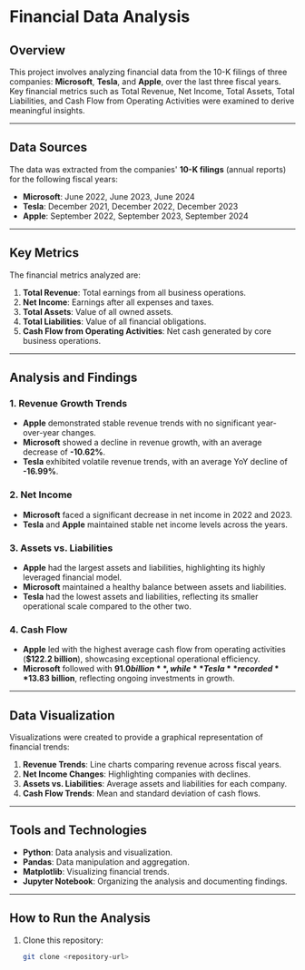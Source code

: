 # Financial Data Analysis

## Overview
This project involves analyzing financial data from the 10-K filings of three companies: **Microsoft**, **Tesla**, and **Apple**, over the last three fiscal years. Key financial metrics such as Total Revenue, Net Income, Total Assets, Total Liabilities, and Cash Flow from Operating Activities were examined to derive meaningful insights.

---

## Data Sources
The data was extracted from the companies' **10-K filings** (annual reports) for the following fiscal years:
- **Microsoft**: June 2022, June 2023, June 2024
- **Tesla**: December 2021, December 2022, December 2023
- **Apple**: September 2022, September 2023, September 2024

---

## Key Metrics
The financial metrics analyzed are:
1. **Total Revenue**: Total earnings from all business operations.
2. **Net Income**: Earnings after all expenses and taxes.
3. **Total Assets**: Value of all owned assets.
4. **Total Liabilities**: Value of all financial obligations.
5. **Cash Flow from Operating Activities**: Net cash generated by core business operations.

---

## Analysis and Findings

### 1. Revenue Growth Trends
- **Apple** demonstrated stable revenue trends with no significant year-over-year changes.
- **Microsoft** showed a decline in revenue growth, with an average decrease of **-10.62%**.
- **Tesla** exhibited volatile revenue trends, with an average YoY decline of **-16.99%**.

### 2. Net Income
- **Microsoft** faced a significant decrease in net income in 2022 and 2023.
- **Tesla** and **Apple** maintained stable net income levels across the years.

### 3. Assets vs. Liabilities
- **Apple** had the largest assets and liabilities, highlighting its highly leveraged financial model.
- **Microsoft** maintained a healthy balance between assets and liabilities.
- **Tesla** had the lowest assets and liabilities, reflecting its smaller operational scale compared to the other two.

### 4. Cash Flow
- **Apple** led with the highest average cash flow from operating activities (**$122.2 billion**), showcasing exceptional operational efficiency.
- **Microsoft** followed with **$91.0 billion**, while **Tesla** recorded **$13.83 billion**, reflecting ongoing investments in growth.

---

## Data Visualization
Visualizations were created to provide a graphical representation of financial trends:
1. **Revenue Trends**: Line charts comparing revenue across fiscal years.
2. **Net Income Changes**: Highlighting companies with declines.
3. **Assets vs. Liabilities**: Average assets and liabilities for each company.
4. **Cash Flow Trends**: Mean and standard deviation of cash flows.

---

## Tools and Technologies
- **Python**: Data analysis and visualization.
- **Pandas**: Data manipulation and aggregation.
- **Matplotlib**: Visualizing financial trends.
- **Jupyter Notebook**: Organizing the analysis and documenting findings.

---

## How to Run the Analysis
1. Clone this repository:
   ```bash
   git clone <repository-url>
